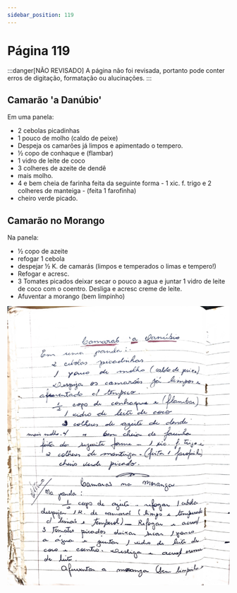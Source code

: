 ```yaml
---
sidebar_position: 119
---
```

# Página 119
:::danger[NÃO REVISADO]
A página não foi revisada, portanto pode conter erros de digitação, formatação ou alucinações.
:::
## Camarão 'a Danúbio'
Em uma panela:
- 2 cebolas picadinhas
- 1 pouco de molho (caldo de peixe)
- Despeja os camarões já limpos e apimentado o tempero.
- ½ copo de conhaque e (flambar)
- 1 vidro de leite de coco
- 3 colheres de azeite de dendê
- mais molho.
- 4 e bem cheia de farinha feita da seguinte forma - 1 xic. f. trigo e 2 colheres de manteiga - (feita 1 farofinha)
- cheiro verde picado.

## Camarão no Morango
Na panela:
- ½ copo de azeite
- refogar 1 cebola
- despejar ½ K. de camarás (limpos e temperados o limas e tempero!)
- Refogar e acresc.
- 3 Tomates picados deixar secar o pouco a agua e juntar 1 vidro de leite de coco com o coentro. Desliga e acresc creme de leite.
- Afuventar a morango (bem limpinho)

![imagem base](./images/page_119.png)
